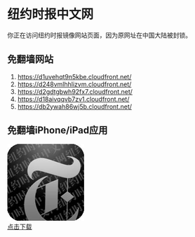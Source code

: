 <h1>纽约时报中文网</h1>
<p>你正在访问纽约时报镜像网站页面，因为原网址在中国大陆被封锁。</p>
<h2>免翻墙网站</h2>
<ol>
<li><a href="https://d1uvehqt9n5kbe.cloudfront.net/" target="1">https://d1uvehqt9n5kbe.cloudfront.net/</a></li>
<li><a href="https://d248vmlhhlizvm.cloudfront.net/" target="2">https://d248vmlhhlizvm.cloudfront.net/</a></li>
<li><a href="https://d2gdtgbwh92fx7.cloudfront.net/" target="3">https://d2gdtgbwh92fx7.cloudfront.net/</a></li>
<li><a href="https://d18aivqqvb7zv1.cloudfront.net/" target="4">https://d18aivqqvb7zv1.cloudfront.net/</a></li>
<li><a href="https://db2ywah86wj5b.cloudfront.net/" target="5">https://db2ywah86wj5b.cloudfront.net/</a></li>
</ol>
<h2>免翻墙iPhone/iPad应用</h2>
<p>
	<a href="https://itunes.apple.com/cn/app/niu-yue-shi-bao-zhong-wen-wang/id807498298?mt=8">
		<img src="icon175x175.jpeg" />
		<br/>点击下载
	</a>
</p>